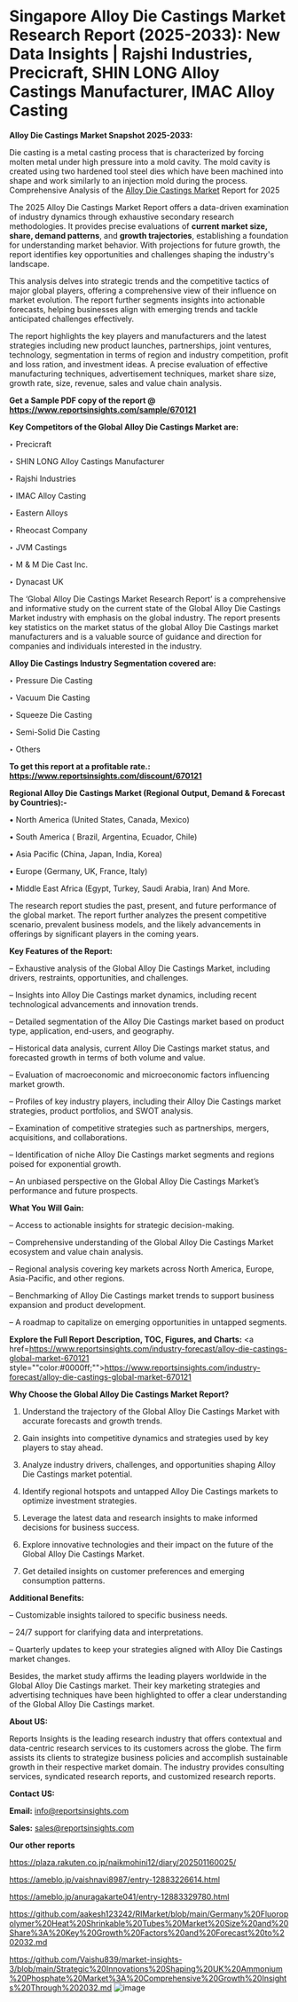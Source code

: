 # Singapore Alloy Die Castings Market Research Report (2025-2033): New Data Insights | Rajshi Industries, Precicraft, SHIN LONG Alloy Castings Manufacturer, IMAC Alloy Casting

<strong>Alloy Die Castings Market Snapshot 2025-2033:</strong>

Die casting is a metal casting process that is characterized by forcing molten metal under high pressure into a mold cavity. The mold cavity is created using two hardened tool steel dies which have been machined into shape and work similarly to an injection mold during the process. Comprehensive Analysis of the <a href=https://www.reportsinsights.com/sample/670121>Alloy Die Castings Market</a> Report for 2025

The 2025 Alloy Die Castings Market Report offers a data-driven examination of industry dynamics through exhaustive secondary research methodologies. It provides precise evaluations of <strong>current market size, share, demand patterns</strong>, and <strong>growth trajectories</strong>, establishing a foundation for understanding market behavior. With projections for future growth, the report identifies key opportunities and challenges shaping the industry's landscape.

This analysis delves into strategic trends and the competitive tactics of major global players, offering a comprehensive view of their influence on market evolution. The report further segments insights into actionable forecasts, helping businesses align with emerging trends and tackle anticipated challenges effectively.

The report highlights the key players and manufacturers and the latest strategies including new product launches, partnerships, joint ventures, technology, segmentation in terms of region and industry competition, profit and loss ration, and investment ideas. A precise evaluation of effective manufacturing techniques, advertisement techniques, market share size, growth rate, size, revenue, sales and value chain analysis.

<strong>Get a Sample PDF copy of the report @ <a href=https://www.reportsinsights.com/sample/670121 style=color:#0000ff;>https://www.reportsinsights.com/sample/670121</a></strong>

<strong>Key Competitors of the Global Alloy Die Castings Market are:</strong>

‣ Precicraft

‣ SHIN LONG Alloy Castings Manufacturer

‣ Rajshi Industries

‣ IMAC Alloy Casting

‣ Eastern Alloys

‣ Rheocast Company

‣ JVM Castings

‣ M & M Die Cast Inc.

‣ Dynacast UK

The ‘Global Alloy Die Castings Market Research Report’ is a comprehensive and informative study on the current state of the Global Alloy Die Castings Market industry with emphasis on the global industry. The report presents key statistics on the market status of the global Alloy Die Castings market manufacturers and is a valuable source of guidance and direction for companies and individuals interested in the industry.

<strong>Alloy Die Castings Industry Segmentation covered are:</strong>

‣ Pressure Die Casting

‣ Vacuum Die Casting

‣ Squeeze Die Casting

‣ Semi-Solid Die Casting

‣ Others

<strong>To get this report at a profitable rate.: <a href=https://www.reportsinsights.com/discount/670121 style=color:#0000ff;>https://www.reportsinsights.com/discount/670121</a></strong>

<strong>Regional Alloy Die Castings Market (Regional Output, Demand &amp; Forecast by Countries):-</strong>

• North America (United States, Canada, Mexico)

• South America ( Brazil, Argentina, Ecuador, Chile)

• Asia Pacific (China, Japan, India, Korea)

• Europe (Germany, UK, France, Italy)

• Middle East Africa (Egypt, Turkey, Saudi Arabia, Iran) And More.

The research report studies the past, present, and future performance of the global market. The report further analyzes the present competitive scenario, prevalent business models, and the likely advancements in offerings by significant players in the coming years.

<strong>Key Features of the Report:</strong>

– Exhaustive analysis of the Global Alloy Die Castings Market, including drivers, restraints, opportunities, and challenges.

– Insights into Alloy Die Castings market dynamics, including recent technological advancements and innovation trends.

– Detailed segmentation of the Alloy Die Castings market based on product type, application, end-users, and geography.

– Historical data analysis, current Alloy Die Castings market status, and forecasted growth in terms of both volume and value.

– Evaluation of macroeconomic and microeconomic factors influencing market growth.

– Profiles of key industry players, including their Alloy Die Castings market strategies, product portfolios, and SWOT analysis.

– Examination of competitive strategies such as partnerships, mergers, acquisitions, and collaborations.

– Identification of niche Alloy Die Castings market segments and regions poised for exponential growth.

– An unbiased perspective on the Global Alloy Die Castings Market’s performance and future prospects.

<strong>What You Will Gain:</strong>

– Access to actionable insights for strategic decision-making.

– Comprehensive understanding of the Global Alloy Die Castings Market ecosystem and value chain analysis.

– Regional analysis covering key markets across North America, Europe, Asia-Pacific, and other regions.

– Benchmarking of Alloy Die Castings market trends to support business expansion and product development.

– A roadmap to capitalize on emerging opportunities in untapped segments.

<strong>Explore the Full Report Description, TOC, Figures, and Charts:</strong>
<a href=https://www.reportsinsights.com/industry-forecast/alloy-die-castings-global-market-670121 style=""color:#0000ff;"">https://www.reportsinsights.com/industry-forecast/alloy-die-castings-global-market-670121</a>

<strong>Why Choose the Global Alloy Die Castings Market Report?</strong>

1. Understand the trajectory of the Global Alloy Die Castings Market with accurate forecasts and growth trends.

2. Gain insights into competitive dynamics and strategies used by key players to stay ahead.

3. Analyze industry drivers, challenges, and opportunities shaping Alloy Die Castings market potential.

4. Identify regional hotspots and untapped Alloy Die Castings markets to optimize investment strategies.

5. Leverage the latest data and research insights to make informed decisions for business success.

6. Explore innovative technologies and their impact on the future of the Global Alloy Die Castings Market.

7. Get detailed insights on customer preferences and emerging consumption patterns.

<strong>Additional Benefits:</strong>

– Customizable insights tailored to specific business needs.

– 24/7 support for clarifying data and interpretations.

– Quarterly updates to keep your strategies aligned with Alloy Die Castings market changes.

Besides, the market study affirms the leading players worldwide in the Global Alloy Die Castings market. Their key marketing strategies and advertising techniques have been highlighted to offer a clear understanding of the Global Alloy Die Castings market.

<strong><strong>About US</strong>:</strong>

Reports Insights is the leading research industry that offers contextual and data-centric research services to its customers across the globe. The firm assists its clients to strategize business policies and accomplish sustainable growth in their respective market domain. The industry provides consulting services, syndicated research reports, and customized research reports.

<strong>Contact US:</strong>

<p class=><b>Email:</b> <a href=mailto:info@reportsinsights.com>info@reportsinsights.com</a></p>
<p class=><b>Sales:</b> <a href=mailto:sales@reportsinsights.com>sales@reportsinsights.com</a></p>

<strong>Our other reports</strong>

<a href=https://plaza.rakuten.co.jp/naikmohini12/diary/202501160025/>https://plaza.rakuten.co.jp/naikmohini12/diary/202501160025/</a>

<a href=https://ameblo.jp/vaishnavi8987/entry-12883226614.html>https://ameblo.jp/vaishnavi8987/entry-12883226614.html</a>

<a href=https://ameblo.jp/anuragakarte041/entry-12883329780.html>https://ameblo.jp/anuragakarte041/entry-12883329780.html</a>

<a href=https://github.com/aakesh123242/RIMarket/blob/main/Germany%20Fluoropolymer%20Heat%20Shrinkable%20Tubes%20Market%20Size%20and%20Share%3A%20Key%20Growth%20Factors%20and%20Forecast%20to%202032.md>https://github.com/aakesh123242/RIMarket/blob/main/Germany%20Fluoropolymer%20Heat%20Shrinkable%20Tubes%20Market%20Size%20and%20Share%3A%20Key%20Growth%20Factors%20and%20Forecast%20to%202032.md</a>

<a href=https://github.com/Vaishu839/market-insights-3/blob/main/Strategic%20Innovations%20Shaping%20UK%20Ammonium%20Phosphate%20Market%3A%20Comprehensive%20Growth%20Insights%20Through%202032.md>https://github.com/Vaishu839/market-insights-3/blob/main/Strategic%20Innovations%20Shaping%20UK%20Ammonium%20Phosphate%20Market%3A%20Comprehensive%20Growth%20Insights%20Through%202032.md</a>
![image](https://github.com/user-attachments/assets/0c9118ec-da65-4fdf-a005-a14f96e4f581)
